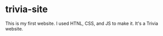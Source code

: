# trivia-site
This is my first website. 
I used HTNL, CSS, and JS to make it. It's a Trivia website.
